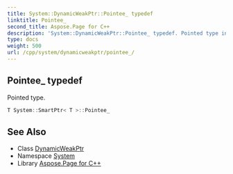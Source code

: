 ```yaml
---
title: System::DynamicWeakPtr::Pointee_ typedef
linktitle: Pointee_
second_title: Aspose.Page for C++
description: 'System::DynamicWeakPtr::Pointee_ typedef. Pointed type in C++.'
type: docs
weight: 500
url: /cpp/system/dynamicweakptr/pointee_/
---
```

## Pointee_ typedef


Pointed type.

```cpp
T System::SmartPtr< T >::Pointee_
```

## See Also

* Class [DynamicWeakPtr](../)
* Namespace [System](../../)
* Library [Aspose.Page for C++](../../../)
